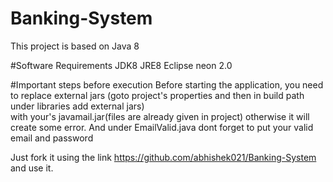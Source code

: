 # Banking-System
This project is based on Java 8

#Software Requirements
JDK8
JRE8
Eclipse neon 2.0

#Important steps before execution
Before starting the application, you need to replace external jars
(goto project's properties and then in build path under libraries add external jars)  
with your's javamail.jar(files are already given in project) otherwise it will create some error.
And under EmailValid.java dont forget to put your valid email and password

Just fork it using the link https://github.com/abhishek021/Banking-System and use it.
